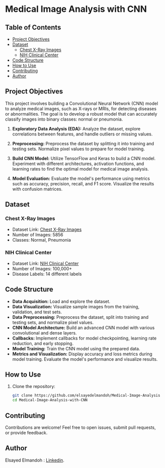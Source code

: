 # Medical Image Analysis with CNN

## Table of Contents
- [Project Objectives](#project-objectives)
- [Dataset](#dataset)
  - [Chest X-Ray Images](#chest-x-ray-images)
  - [NIH Clinical Center](#nih-clinical-center)
- [Code Structure](#code-structure)
- [How to Use](#how-to-use)
- [Contributing](#contributing)
- [Author](#author)


## Project Objectives

This project involves building a Convolutional Neural Network (CNN) model to analyze medical images, such as X-rays or MRIs, for detecting diseases or abnormalities. The goal is to develop a robust model that can accurately classify images into binary classes: normal or pneumonia.

1. **Exploratory Data Analysis (EDA):** Analyze the dataset, explore correlations between features, and handle outliers or missing values.

2. **Preprocessing:** Preprocess the dataset by splitting it into training and testing sets. Normalize pixel values to prepare for model training.

3. **Build CNN Model:** Utilize TensorFlow and Keras to build a CNN model. Experiment with different architectures, activation functions, and learning rates to find the optimal model for medical image analysis.

4. **Model Evaluation:** Evaluate the model's performance using metrics such as accuracy, precision, recall, and F1 score. Visualize the results with confusion matrices.


## Dataset

### Chest X-Ray Images
- Dataset Link: [Chest X-Ray Images](https://www.kaggle.com/paultimothymooney/chest-xray-pneumonia)
- Number of Images: 5856
- Classes: Normal, Pneumonia

### NIH Clinical Center
- Dataset Link: [NIH Clinical Center](https://nihcc.app.box.com/v/ChestXray-NIHCC)
- Number of Images: 100,000+
- Disease Labels: 14 different labels

## Code Structure

- **Data Acquisition:** Load and explore the dataset.
- **Data Visualization:** Visualize sample images from the training, validation, and test sets.
- **Data Preprocessing:** Preprocess the dataset, split into training and testing sets, and normalize pixel values.
- **CNN Model Architecture:** Build an advanced CNN model with various convolutional and dense layers.
- **Callbacks:** Implement callbacks for model checkpointing, learning rate reduction, and early stopping.
- **Model Training:** Train the CNN model using the prepared data.
- **Metrics and Visualization:** Display accuracy and loss metrics during model training. Evaluate the model's performance and visualize results.

## How to Use

1. Clone the repository:

   ```bash
   git clone https://github.com/elsayedelmandoh/Medical-Image-Analysis-with-CNN.git
   cd Medical-Image-Analysis-with-CNN

## Contributing
  Contributions are welcome! Feel free to open issues, submit pull requests, or provide feedback.

## Author
  Elsayed Elmandoh : [Linkedin](https://www.linkedin.com/in/elsayed-elmandoh-77544428a/).
